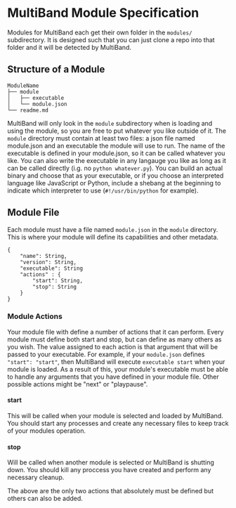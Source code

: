 # MultiBand Module Specification

Modules for MultiBand each get their own folder in the `modules/` subdirectory. It is designed such that you can just clone a repo into that folder and it will be detected by MultiBand.

## Structure of a Module

```
ModuleName
├── module
│   ├── executable
│   └── module.json
└── readme.md
```

MultiBand will only look in the `module` subdirectory when is loading and using the module, so you are free to put whatever you like outside of it. The `module` directory must contain at least two files: a json file named module.json and an executable the module will use to run. The name of the executable is defined in your module.json, so it can be called whatever you like. You can also write the executable in any langauge you like as long as it can be called directly (i.g. no `python whatever.py`). You can build an actual binary and choose that as your executable, or if you choose an interpreted language like JavaScript or Python, include a shebang at the beginning to indicate which interpreter to use (`#!/usr/bin/python` for example). 

## Module File

Each module must have a file named `module.json` in the `module` directory. This is where your module will define its capabilities and other metadata. 

```
{
	"name": String,
	"version": String,
	"executable": String
	"actions" : {
		"start": String,
		"stop": String
	}
}
```

### Module Actions

Your module file with define a number of actions that it can perform. Every module must define both start and stop, but can define as many others as you wish. The value assigned to each action is that argument that will be passed to your executable. For example, if your `module.json` defines `"start": "start"`, then MultiBand will execute `executable start` when your module is loaded. As a result of this, your module's executable must be able to handle any arguments that you have defined in your module file. Other possible actions might be "next" or "playpause".

#### start

This will be called when your module is selected and loaded by MultiBand. You should start any processes and create any necessary files to keep track of your modules operation.

#### stop

Will be called when another module is selected or MultiBand is shutting down. You should kill any proccess you have created and perform any necessary cleanup.

The above are the only two actions that absolutely must be defined but others can also be added. 
